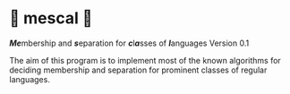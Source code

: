 
# 🌵 mescal 🌵

***Me***mbership and ***s***eparation for ***c***l***a***sses of ***l***anguages Version 0.1


The aim of this program is to implement most of the known algorithms for deciding membership and separation for prominent classes of regular languages.


